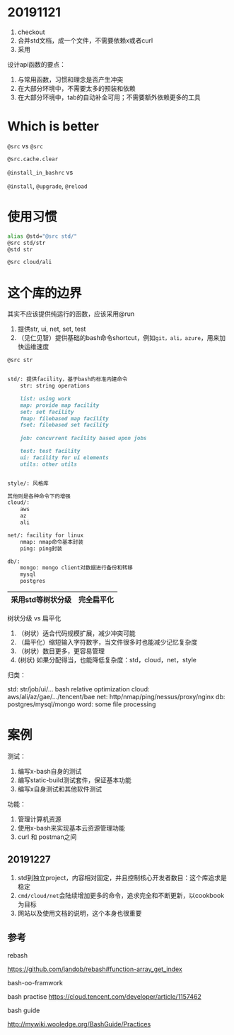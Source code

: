 
# 20191121

1. checkout
2. 合并std文档，成一个文件，不需要依赖x或者curl
3. 采用

设计api函数的要点：

1. 与常用函数，习惯和理念是否产生冲突
2. 在大部分环境中，不需要太多的预装和依赖
3. 在大部分环境中，tab的自动补全可用；不需要额外依赖更多的工具

# Which is better


`@src` vs `@src`

`@src.cache.clear`

`@install_in_bashrc`
vs

`@install`, `@upgrade`, `@reload`

# 使用习惯

```bash
alias @std="@src std/"
@src std/str
@std str

@src cloud/ali
```

# 这个库的边界

其实不应该提供纯运行的函数，应该采用@run

1. 提供str, ui, net, set, test
2. （见仁见智）提供基础的bash命令shortcut，例如`git，ali，azure`，用来加快运维速度


```bash
@src str
```

```markdown

std/: 提供facility，基于bash的标准内建命令
    str: string operations

    list: using work
    map: provide map facility
    set: set facility
    fmap: filebased map facility
    fset: filebased set facility
    
    job: concurrent facility based upon jobs

    test: test facility
    ui: facility for ui elements
    utils: other utils


style/: 风格库

其他则是各种命令下的增强
cloud/:
    aws
    az
    ali

net/: facility for linux
    nmap: nmap命令基本封装
    ping: ping封装

db/:
    mongo: mongo client对数据进行备份和转移
    mysql
    postgres
```

| 采用std等树状分级 | 完全扁平化 |
| --- | --- |

树状分级 vs 扁平化

1. （树状）适合代码规模扩展，减少冲突可能
2. （扁平化）缩短输入字符数字，当文件很多时也能减少记忆复杂度
3. （树状）数目更多，更容易管理
4.  (树状) 如果分配得当，也能降低复杂度：std，cloud，net，style

归类：

std: str/job/ui/... bash relative optimization
cloud: aws/ali/az/gae/.../tencent/bae
net: http/nmap/ping/nessus/proxy/nginx
db: postgres/mysql/mongo
word: some file processing

# 案例

测试：

1. 编写x-bash自身的测试
2. 编写static-build测试套件，保证基本功能
3. 编写x自身测试和其他软件测试

功能：

1. 管理计算机资源
2. 使用x-bash来实现基本云资源管理功能
3. curl 和 postman之间

## 20191227

1. std到独立project，内容相对固定，并且控制核心开发者数目：这个库追求是稳定
2. `cmd/cloud/net`会陆续增加更多的命令，追求完全和不断更新，以cookbook为目标
3. 网站以及使用文档的说明，这个本身也很重要

## 参考

rebash

https://github.com/jandob/rebash#function-array_get_index

bash-oo-framwork

bash practise
https://cloud.tencent.com/developer/article/1157462

bash guide

http://mywiki.wooledge.org/BashGuide/Practices

